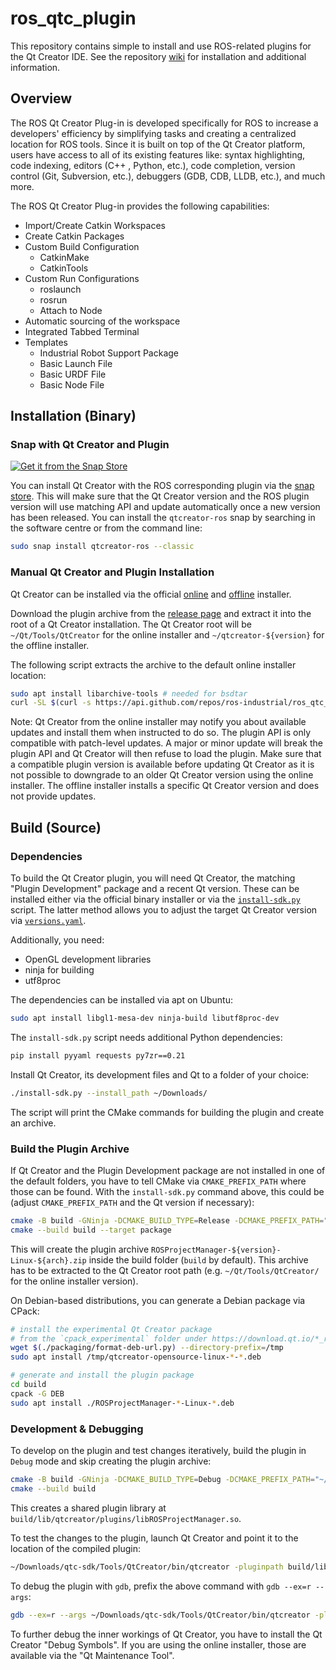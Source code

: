 # ros_qtc_plugin
This repository contains simple to install and use ROS-related plugins for the Qt Creator IDE. See the repository [wiki](https://ros-qtc-plugin.readthedocs.io) for installation and additional information.

## Overview
The ROS Qt Creator Plug-in is developed specifically for ROS to increase a developers' efficiency by simplifying tasks and creating a centralized location for ROS tools. Since it is built on top of the Qt Creator platform, users have access to all of its existing features like: syntax highlighting, code indexing, editors (C++ , Python, etc.), code completion, version control (Git, Subversion, etc.), debuggers (GDB, CDB, LLDB, etc.), and much more.

The ROS Qt Creator Plug-in provides the following capabilities:
 * Import/Create Catkin Workspaces
 * Create Catkin Packages
 * Custom Build Configuration
   * CatkinMake
   * CatkinTools
 * Custom Run Configurations
   * roslaunch
   * rosrun
   * Attach to Node
 * Automatic sourcing of the workspace
 * Integrated Tabbed Terminal
 * Templates
   * Industrial Robot Support Package
   * Basic Launch File
   * Basic URDF File
   * Basic Node File

## Installation (Binary)

### Snap with Qt Creator and Plugin

[![Get it from the Snap Store](https://snapcraft.io/static/images/badges/en/snap-store-black.svg)](https://snapcraft.io/qtcreator-ros)

You can install Qt Creator with the ROS corresponding plugin via the [snap store](https://snapcraft.io/qtcreator-ros). This will make sure that the Qt Creator version and the ROS plugin version will use matching API and update automatically once a new version has been released. You can install the `qtcreator-ros` snap by searching in the software centre or from the command line:
```bash
sudo snap install qtcreator-ros --classic
```

### Manual Qt Creator and Plugin Installation

Qt Creator can be installed via the official [online](https://www.qt.io/download-qt-installer-oss) and [offline](https://www.qt.io/offline-installers) installer.

Download the plugin archive from the [release page](https://github.com/ros-industrial/ros_qtc_plugin/releases/latest) and extract it into the root of a Qt Creator installation. The Qt Creator root will be `~/Qt/Tools/QtCreator` for the online installer and `~/qtcreator-${version}` for the offline installer.

 The following script extracts the archive to the default online installer location:
```bash
sudo apt install libarchive-tools # needed for bsdtar
curl -SL $(curl -s https://api.github.com/repos/ros-industrial/ros_qtc_plugin/releases/latest | grep -E 'browser_download_url.*ROSProjectManager-.*-Linux-.*.zip' | cut -d'"' -f 4) | bsdtar -xzf - -C ~/Qt/Tools/QtCreator
```

Note: Qt Creator from the online installer may notify you about available updates and install them when instructed to do so. The plugin API is only compatible with patch-level updates. A major or minor update will break the plugin API and Qt Creator will then refuse to load the plugin. Make sure that a compatible plugin version is available before updating Qt Creator as it is not possible to downgrade to an older Qt Creator version using the online installer. The offline installer installs a specific Qt Creator version and does not provide updates.

## Build (Source)

### Dependencies

To build the Qt Creator plugin, you will need Qt Creator, the matching "Plugin Development" package and a recent Qt version. These can be installed either via the official binary installer or via the [`install-sdk.py`](install-sdk.py) script. The latter method allows you to adjust the target Qt Creator version via [`versions.yaml`](versions.yaml).

Additionally, you need:
- OpenGL development libraries
- ninja for building
- utf8proc

The dependencies can be installed via apt on Ubuntu:
```bash
sudo apt install libgl1-mesa-dev ninja-build libutf8proc-dev
```

The `install-sdk.py` script needs additional Python dependencies:
```bash
pip install pyyaml requests py7zr==0.21
```

Install Qt Creator, its development files and Qt to a folder of your choice:
```sh
./install-sdk.py --install_path ~/Downloads/
```
The script will print the CMake commands for building the plugin and create an archive.

### Build the Plugin Archive

If Qt Creator and the Plugin Development package are not installed in one of the default folders, you have to tell CMake via `CMAKE_PREFIX_PATH` where those can be found. With the `install-sdk.py` command above, this could be (adjust `CMAKE_PREFIX_PATH` and the Qt version if necessary):
```sh
cmake -B build -GNinja -DCMAKE_BUILD_TYPE=Release -DCMAKE_PREFIX_PATH="~/Downloads/qtc-sdk/Tools/QtCreator;~/Downloads/qtc-sdk/6.6.0/gcc_64"
cmake --build build --target package
```
This will create the plugin archive `ROSProjectManager-${version}-Linux-${arch}.zip` inside the build folder (`build` by default). This archive has to be extracted to the Qt Creator root path (e.g. `~/Qt/Tools/QtCreator/` for the online installer version).

On Debian-based distributions, you can generate a Debian package via CPack:
```sh
# install the experimental Qt Creator package
# from the `cpack_experimental` folder under https://download.qt.io/*_releases/qtcreator/
wget $(./packaging/format-deb-url.py) --directory-prefix=/tmp
sudo apt install /tmp/qtcreator-opensource-linux-*-*.deb

# generate and install the plugin package
cd build
cpack -G DEB
sudo apt install ./ROSProjectManager-*-Linux-*.deb
```

### Development & Debugging

To develop on the plugin and test changes iteratively, build the plugin in `Debug` mode and skip creating the plugin archive:
```sh
cmake -B build -GNinja -DCMAKE_BUILD_TYPE=Debug -DCMAKE_PREFIX_PATH="~/Downloads/qtc-sdk/Tools/QtCreator;~/Downloads/qtc-sdk/6.6.0/gcc_64"
cmake --build build
```
This creates a shared plugin library at `build/lib/qtcreator/plugins/libROSProjectManager.so`.

To test the changes to the plugin, launch Qt Creator and point it to the location of the compiled plugin:
```sh
~/Downloads/qtc-sdk/Tools/QtCreator/bin/qtcreator -pluginpath build/lib/qtcreator/plugins/
```
To debug the plugin with `gdb`, prefix the above command with `gdb --ex=r --args`:
```sh
gdb --ex=r --args ~/Downloads/qtc-sdk/Tools/QtCreator/bin/qtcreator -pluginpath build/lib/qtcreator/plugins/
```

To further debug the inner workings of Qt Creator, you have to install the Qt Creator "Debug Symbols". If you are using the online installer, those are available via the "Qt Maintenance Tool".
